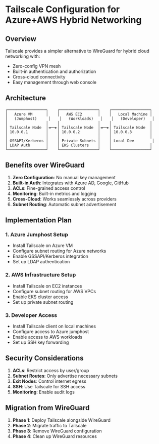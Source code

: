 # Tailscale Configuration for Azure+AWS Hybrid Networking

## Overview
Tailscale provides a simpler alternative to WireGuard for hybrid cloud networking with:
- Zero-config VPN mesh
- Built-in authentication and authorization
- Cross-cloud connectivity
- Easy management through web console

## Architecture

```
┌─────────────────┐    ┌─────────────────┐    ┌─────────────────┐
│   Azure VM      │    │   AWS EC2       │    │   Local Machine │
│   (Jumphost)     │    │   (Workloads)   │    │   (Developer)   │
│                 │    │                 │    │                 │
│ Tailscale Node  │◄──►│ Tailscale Node  │◄──►│ Tailscale Node  │
│ 10.0.0.1        │    │ 10.0.0.2        │    │ 10.0.0.3        │
│                 │    │                 │    │                 │
│ GSSAPI/Kerberos │    │ Private Subnets │    │ Local Dev        │
│ LDAP Auth       │    │ EKS Clusters    │    │                 │
└─────────────────┘    └─────────────────┘    └─────────────────┘
```

## Benefits over WireGuard

1. **Zero Configuration**: No manual key management
2. **Built-in Auth**: Integrates with Azure AD, Google, GitHub
3. **ACLs**: Fine-grained access control
4. **Monitoring**: Built-in metrics and logging
5. **Cross-Cloud**: Works seamlessly across providers
6. **Subnet Routing**: Automatic subnet advertisement

## Implementation Plan

### 1. Azure Jumphost Setup
- Install Tailscale on Azure VM
- Configure subnet routing for Azure networks
- Enable GSSAPI/Kerberos integration
- Set up LDAP authentication

### 2. AWS Infrastructure Setup
- Install Tailscale on EC2 instances
- Configure subnet routing for AWS VPCs
- Enable EKS cluster access
- Set up private subnet routing

### 3. Developer Access
- Install Tailscale client on local machines
- Configure access to Azure jumphost
- Enable access to AWS workloads
- Set up SSH key forwarding

## Security Considerations

1. **ACLs**: Restrict access by user/group
2. **Subnet Routes**: Only advertise necessary subnets
3. **Exit Nodes**: Control internet egress
4. **SSH**: Use Tailscale for SSH access
5. **Monitoring**: Enable audit logs

## Migration from WireGuard

1. **Phase 1**: Deploy Tailscale alongside WireGuard
2. **Phase 2**: Migrate traffic to Tailscale
3. **Phase 3**: Remove WireGuard configuration
4. **Phase 4**: Clean up WireGuard resources

